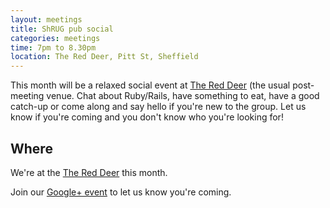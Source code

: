 ```yaml
---
layout: meetings
title: ShRUG pub social
categories: meetings
time: 7pm to 8.30pm
location: The Red Deer, Pitt St, Sheffield
---
```


This month will be a relaxed social event at [The Red
Deer](http://www.red-deer-sheffield.co.uk/) (the usual post-meeting
venue. Chat about Ruby/Rails, have something to eat, have a good catch-up or come along and say
hello if you're new to the group. Let us know if you're coming and you
don't know who you're looking for!


## Where

We're at the
[The Red Deer](http://www.red-deer-sheffield.co.uk/) this month.

Join our [Google+ event](https://plus.google.com/) to let us know you're coming.
